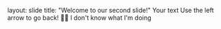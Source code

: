 layout: slide
title: "Welcome to our second slide!"
Your text
Use the left arrow to go back!
🤷‍♂️ I don't know what I'm doing
